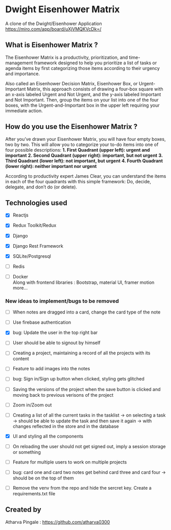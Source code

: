 # Dwight Eisenhower Matrix
A clone of the Dwight/Eisenhower Application
<a href = "https://miro.com/app/board/uXjVMQKVcDk=/">https://miro.com/app/board/uXjVMQKVcDk=/</a>

## What is Eisenhower Matrix ? 
The Eisenhower Matrix is a productivity, prioritization, and time-management framework designed to help you prioritize a list of tasks or agenda items by first categorizing those items according to their urgency and importance.

Also called an Eisenhower Decision Matrix, Eisenhower Box, or Urgent-Important Matrix, this approach consists of drawing a four-box square with an x-axis labeled Urgent and Not Urgent, and the y-axis labeled Important and Not Important. Then, group the items on your list into one of the four boxes, with the Urgent-and-Important box in the upper left requiring your immediate action.

## How do you use the Eisenhower Matrix ?
After you’ve drawn your Eisenhower Matrix, you will have four empty boxes, two by two. This will allow you to categorize your to-do items into one of four possible descriptions:
**1. First Quadrant  (upper left): urgent and important**
**2. Second Quadrant  (upper right): important, but not urgent**
**3. Third Quadrant (lower left): not important, but urgent**
**4. Fourth Quadrant (lower right): neither important nor urgent**

According to productivity expert James Clear, you can understand the items in each of the four quadrants with this simple framework: Do, decide, delegate, and don’t do (or delete).


## Technologies used 
- [X] Reactjs 
- [X] Redux Toolkit/Redux
- [X] Django 
- [X] Django Rest Framework
- [X] SQLite/Postgresql 
- [ ] Redis
- [ ] Docker<br/>
Along with frontend libraries : Bootstrap, material UI, framer motion 
more...


### New ideas to implement/bugs to be removed
- [ ] When notes are dragged into a card, change the card type of the note
- [ ] Use firebase authentication
- [X] bug: Update the user in the top right bar
- [ ] User should be able to signout by himself
- [ ] Creating a project, maintaining a record of all the projects with its content
- [ ] Feature to add images into the notes
- [ ] bug: Sign in/Sign up button when clicked, styling gets glitched
- [ ] Saving the versions of the project when the save button is clicked and moving back to previous verisons of the project
- [ ] Zoom in/Zoom out 
- [ ] Creating a list of all the current tasks in the tasklist -> on selecting a task -> should be able to update the task and then save it again -> with changes reflected in the store and in the database
- [X] UI and styling all the components
- [ ] On reloading the user should not get signed out, imply a session storage or something
- [ ] Feature for multiple users to work on multiple projects
- [ ] bug: card one and card two notes get behind card three and card four -> should be on the top of them
- [ ] Remove the venv from the repo and hide the sercret key. Create a requirements.txt file



## Created by
Atharva Pingale : https://github.com/atharva0300